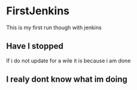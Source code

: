# FirstJenkins
This is my first run though with jenkins

## Have I stopped
If i do not update for a wile it is because i am done

## I realy dont know what im doing
